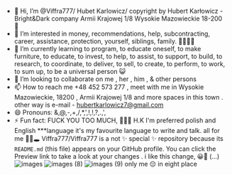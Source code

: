 - 👋 Hi, I’m @Viffra777/ Hubet Karlowicz/ copyright by Hubert Karłowicz - Bright&Dark company Armii Krajowej 1/8 Wysokie Mazowieckie 18-200 🤤
- 👀 I’m interested in money, recommendations, help, subcontracting, career, assistance, protection, yourself, siblings, family. 🤑😶‍🌫️😂
- 🌱 I’m currently learning to program, to educate oneself, to make furniture, to educate, to invest, to help, to assist, to support, to build, to research, to coordinate, to deliver, to sell, to create, to perform, to work, to sum up, to be a universal person 😺
- 💞️ I’m looking to collaborate on me , her , him , & other persons 
- 📫 How to reach me +48 452 573 277 , meet with me in Wysokie Mazowieckie, 18200 , Armii Krajowej 1/8 and more spaces in this town . other way is e-mail - hubertkarlowicz7@gmail.com  
- 😄 Pronouns: &,@,-,+,/,*,',!,!,?,.,',
- ⚡ Fun fact: FUCK YOU TOO MUCH, 🫥😶‍🌫️ H.K
  I'm preferred polish and English ***language it's my favourite language to write and talk. all for me  🖤🔥🕳️
Viffra777/Viffra777 is a not ✨ special ✨ repository because its `README.md` (this file) appears on your GitHub profile.
You can click the Preview link to take a look at your changes .
i like this change, 😀🙂 
(...)![images](https://github.com/user-attachments/assets/6aa0ec41-09b5-4890-b3b0-1bb7e36137c7)
![images (8)](https://github.com/user-attachments/assets/6603722f-b11b-4768-ad83-b55e25f269f3)
![images (9)](https://github.com/user-attachments/assets/201b4549-8ba0-41ff-8e14-033fa90b65a8)
only me 😔 in eight place
